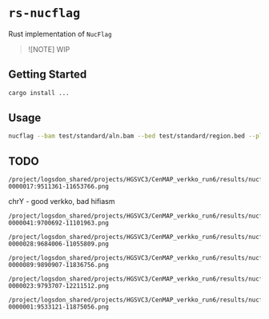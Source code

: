 # `rs-nucflag`
Rust implementation of `NucFlag`

> ![NOTE] WIP

## Getting Started
```bash
cargo install ...
```

## Usage
```bash
nucflag --bam test/standard/aln.bam --bed test/standard/region.bed --plot-dir . --config nucflag.toml
```


## TODO
```
/project/logsdon_shared/projects/HGSVC3/CenMAP_verkko_run6/results/nucflag/HG00358/HG00358_chrY_haplotype1-0000017:9511361-11653766.png
```

chrY - good verkko, bad hifiasm
```
/project/logsdon_shared/projects/HGSVC3/CenMAP_verkko_run6/results/nucflag/HG00731/HG00731_chrY_haplotype2-0000041:9700692-11101963.png
```

```
/project/logsdon_shared/projects/HGSVC3/CenMAP_verkko_run6/results/nucflag/HG01505/HG01505_chrY_haplotype1-0000028:9684006-11055809.png
```
```
/project/logsdon_shared/projects/HGSVC3/CenMAP_verkko_run6/results/nucflag/HG02666/HG02666_chrY_haplotype2-0000089:9890907-11836756.png
```


```
/project/logsdon_shared/projects/HGSVC3/CenMAP_verkko_run6/results/nucflag/HG02953/HG02953_chrY_haplotype1-0000023:9793707-12211512.png
```

```
/project/logsdon_shared/projects/HGSVC3/CenMAP_verkko_run6/results/nucflag/HG03065/HG03065_chrY_haplotype1-0000001:9533121-11875056.png
```